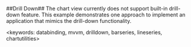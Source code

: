 ##Drill Down##
The chart view currently does not support built-in drill-down feature. This example demonstrates one approach to 
implement an application that mimics the drill-down functionality.

<keywords: databinding, mvvm, drilldown, barseries, lineseries, chartutilities>